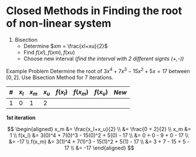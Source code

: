 # Closed Methods in Finding the root of non-linear system

1. Bisection
    * Determine $xm = \frac{xl+xu}{2}$
    * Find $f(xl), f(xm), f(xu)$
    * Choose new interval (_find the interval with 2 different signts (+,-))_

Example Problem
Determine the root of $3x^4 + 7x^3 - 15x^2 + 5x = 17$ between $[0,2]$. Use Bisection Method for 7 iterations.

| # | $x_l$ | $x_m$ | $x_u$ | $f(x_l)$ | $f(x_m)$ | $f(x_u)$ | $New$ |
|---|---|---|---|---|---|---|---|
| 1         | 0     | 1     | 2     |          |          |          |             |

**1st iteration**

$$
\begin{aligned}
    x_m &= \frac{x_l+x_u}{2} \\
    &= \frac{0 + 2}{2} \\
    x_m &= 1 \\
    f(x_l) &= 3(0)^4 + 7(0)^3 - 15(0)^2 + 5(0) - 17 \\
    &= 0 + 0 - 9 + 0 - 17 \\ 
    &= -17 \\
    f(x_m) &= 3(1)^4 + 7(1)^3 - 15(1)^2 + 5(1) - 17 \\
    &= 3 + 7 - 15 + 5 - 17 \\
    &= -17
\end{aligned}
$$
